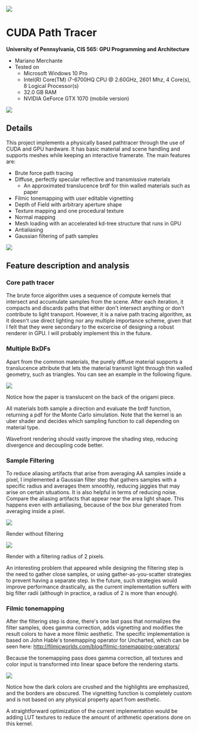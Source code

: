 ![](img/origami.2000spp.1589.5s.png)

CUDA Path Tracer
================

**University of Pennsylvania, CIS 565: GPU Programming and Architecture**

* Mariano Merchante
* Tested on
  * Microsoft Windows 10 Pro
  * Intel(R) Core(TM) i7-6700HQ CPU @ 2.60GHz, 2601 Mhz, 4 Core(s), 8 Logical Processor(s)
  * 32.0 GB RAM
  * NVIDIA GeForce GTX 1070 (mobile version)

![](img/dragon.2000spp.205.302s.png)

## Details
This project implements a physically based pathtracer through the use of CUDA and GPU hardware. It has basic material and scene handling and supports meshes while keeping an interactive framerate. The main features are:

* Brute force path tracing
* Diffuse, perfectly specular reflective and transmissive materials
  * An approximated translucence brdf for thin walled materials such as paper
* Filmic tonemapping with user editable vignetting
* Depth of Field with arbitrary aperture shape
* Texture mapping and one procedural texture
* Normal mapping
* Mesh loading with an accelerated kd-tree structure that runs in GPU
* Antialiasing
* Gaussian filtering of path samples

![](img/buddha.2000spp.336.25s.png)

## Feature description and analysis

### Core path tracer
The brute force algorithm uses a sequence of compute kernels that intersect and accumulate samples from the scene. After each iteration, it compacts and discards paths that either don't intersect anything or don't contribute to light transport. However, it is a naive path tracing algorithm, as it doesn't use direct lighting nor any multiple importance scheme, given that I felt that they were secondary to the excercise of designing a robust renderer in GPU. I will probably implement this in the future.

### Multiple BxDFs
Apart from the common materials, the purely diffuse material supports a translucence attribute that lets the material transmit light through thin walled geometry, such as triangles. You can see an example in the following figure.

![](img/translucent.png)

Notice how the paper is translucent on the back of the origami piece.

All materials both sample a direction and evaluate the brdf function, returning a pdf for the Monte Carlo simulation. Note that the kernel is an uber shader and decides which sampling function to call depending on material type.

Wavefront rendering should vastly improve the shading step, reducing divergence and decoupling code better.

### Sample Filtering
To reduce aliasing artifacts that arise from averaging AA samples inside a pixel, I implemented a Gaussian filter step that gathers samples with a specific radius and averages them smoothly, reducing jaggies that may arise on certain situations. It is also helpful in terms of reducing noise. Compare the aliasing artifacts that appear near the area light shape. This happens even with antialiasing, because of the box blur generated from averaging inside a pixel.

![](img/nofilter.png)

Render without filtering

![](img/filtered.png)

Render with a filtering radius of 2 pixels.

An interesting problem that appeared while designing the filtering step is the need to gather close samples, or using gather-as-you-scatter strategies to prevent having a separate step. In the future, such strategies would improve performance drastically, as the current implementation suffers with big filter radii (although in practice, a radius of 2 is more than enough). 

### Filmic tonemapping
After the filtering step is done, there's one last pass that normalizes the filter samples, does gamma correction, adds vignetting and modifies the result colors to have a more filmic aesthetic. The specific implementation is based on John Hable's tonemapping operator for Uncharted, which can be seen here: http://filmicworlds.com/blog/filmic-tonemapping-operators/

Because the tonemapping pass does gamma correction, all textures and color input is transformed into linear space before the rendering starts. 

![](img/tonemapping.png)

Notice how the dark colors are crushed and the highlights are emphasized, and the borders are obscured. The vignetting function is completely custom and is not based on any physical property apart from aesthetic.

A straightforward optimization of the current implementation would be adding LUT textures to reduce the amount of arithmetic operations done on this kernel.





